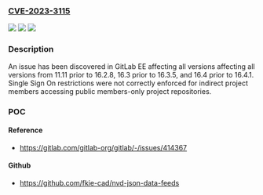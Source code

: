 ### [CVE-2023-3115](https://cve.mitre.org/cgi-bin/cvename.cgi?name=CVE-2023-3115)
![](https://img.shields.io/static/v1?label=Product&message=GitLab&color=blue)
![](https://img.shields.io/static/v1?label=Version&message=11.11%3C%2016.2.8%20&color=brighgreen)
![](https://img.shields.io/static/v1?label=Vulnerability&message=CWE-286%3A%20Incorrect%20User%20Management&color=brighgreen)

### Description

An issue has been discovered in GitLab EE affecting all versions affecting all versions from 11.11 prior to 16.2.8, 16.3 prior to 16.3.5, and 16.4 prior to 16.4.1. Single Sign On restrictions were not correctly enforced for indirect project members accessing public members-only project repositories.

### POC

#### Reference
- https://gitlab.com/gitlab-org/gitlab/-/issues/414367

#### Github
- https://github.com/fkie-cad/nvd-json-data-feeds

